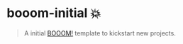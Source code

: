 # booom-initial 💥

> A initial [BOOOM!](https://github.com/andreruffert/booom) template to kickstart new projects.
